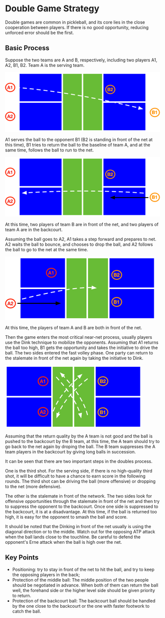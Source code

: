 # Double Game Strategy

Double games are common in pickleball, and its core lies in the close cooperation between players. If there is no good opportunity, reducing unforced error should be the first.

## Basic Process

Suppose the two teams are A and B, respectively, including two players A1, A2, B1, B2. Team A is the serving team.

![double-strategy-01](_images/double-strategy-01.png)

A1 serves the ball to the opponent B1 (B2 is standing in front of the net at this time), B1 tries to return the ball to the baseline of team A, and at the same time, follows the ball to run to the net.

![double-strategy-02](_images/double-strategy-02.png)

At this time, two players of team B are in front of the net, and two players of team A are in the backcourt.

Assuming the ball goes to A2, A1 takes a step forward and prepares to net. A2 waits the ball to bounce, and chooses to drop the ball, and A2 follows the ball to go to the net at the same time.

![double-strategy-03](_images/double-strategy-03.png)

At this time, the players of team A and B are both in front of the net.

Then the game enters the most critical near-net process, usually players use the Dink technique to mobilize the opponents. Assuming that A1 returns the ball too high, B1 gets the opportunity and takes the initiative to drive the ball. The two sides entered the fast volley phase. One party can return to the stalemate in front of the net again by taking the initiative to Dink.

![double-strategy-04](_images/double-strategy-04.png)

Assuming that the return quality by the A team is not good and the ball is pushed to the backcourt by the B team, at this time, the A team should try to go back to the net again by droping the ball. The B team suppresses the A team players in the backcourt by giving long balls in succession.

It can be seen that there are two important steps in the doubles process.

One is the third shot. For the serving side, if there is no high-quality third shot, it will be difficult to have a chance to earn score in the following rounds. The third shot can be driving the ball (more offensive) or dropping to the net (more defensive).

The other is the stalemate in front of the network. The two sides look for offensive opportunities through the stalemate in front of the net and then try to suppress the opponent to the backcourt. Once one side is suppressed to the backcourt, it is at a disadvantage. At this time, if the ball is returned too high, it is easy for the opponent to smash the ball and score.

It should be noted that the Dinking in front of the net usually is using the diagonal direction or to the middle. Watch out for the opposing ATP attack when the ball lands close to the touchline. Be careful to defend the opponent's Erne attack when the ball is high over the net.

## Key Points

* Positioning: try to stay in front of the net to hit the ball, and try to keep the opposing players in the back;
* Protection of the middle ball: The middle position of the two people should be negotiated in advance. When both of them can return the ball well, the forehand side or the higher level side should be given priority to return.
* Protection of the backcourt ball: The backcourt ball should be handled by the one close to the backcourt or the one with faster footwork to catch the ball.
